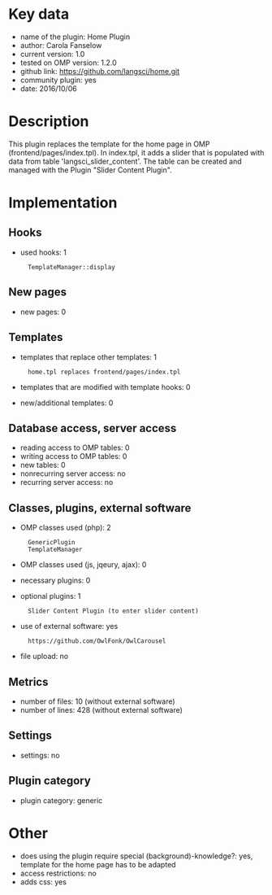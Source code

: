 Key data
============

- name of the plugin: Home Plugin
- author: Carola Fanselow
- current version: 1.0
- tested on OMP version: 1.2.0
- github link: https://github.com/langsci/home.git
- community plugin: yes
- date: 2016/10/06

Description
============

This plugin replaces the template for the home page in OMP (frontend/pages/index.tpl). In index.tpl, it adds a slider that is populated with data from table 'langsci_slider_content'. The table can be created and managed with the Plugin "Slider Content Plugin".
 
Implementation
================

Hooks
-----
- used hooks: 1

		TemplateManager::display

New pages
------
- new pages: 0


Templates
---------
- templates that replace other templates: 1

		home.tpl replaces frontend/pages/index.tpl

- templates that are modified with template hooks: 0
- new/additional templates: 0

Database access, server access
-----------------------------
- reading access to OMP tables: 0
- writing access to OMP tables: 0
- new tables: 0
- nonrecurring server access: no
- recurring server access: no
 
Classes, plugins, external software
-----------------------
- OMP classes used (php): 2

		GenericPlugin
		TemplateManager

- OMP classes used (js, jqeury, ajax): 0
- necessary plugins: 0
- optional plugins: 1
 
		Slider Content Plugin (to enter slider content)

- use of external software: yes

		https://github.com/OwlFonk/OwlCarousel

- file upload: no
 
Metrics
--------
- number of files: 10 (without external software)
- number of lines: 428 (without external software)

Settings
--------
- settings: no

Plugin category
----------
- plugin category: generic

Other
=============
- does using the plugin require special (background)-knowledge?: yes, template for the home page has to be adapted
- access restrictions: no
- adds css: yes


